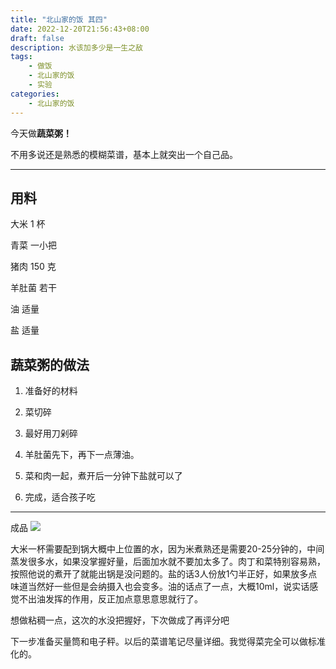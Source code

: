 ```yaml
---
title: "北山家的饭 其四"
date: 2022-12-20T21:56:43+08:00
draft: false 
description: 水该加多少是一生之敌
tags: 
    - 做饭
    - 北山家的饭
    - 实验
categories: 
    - 北山家的饭
---
```

今天做**蔬菜粥！**

不用多说还是熟悉的模糊菜谱，基本上就突出一个自己品。


----------

## 用料  

大米 1 杯

青菜 一小把

猪肉 150 克

羊肚菌 若干

油 适量

盐 适量

## 蔬菜粥的做法  

1.  准备好的材料

2.  菜切碎

3.  最好用刀剁碎

4.  羊肚菌先下，再下一点薄油。

5.  菜和肉一起，煮开后一分钟下盐就可以了

6.  完成，适合孩子吃

------------
成品 ![](https://cdn.jsdelivr.net/gh/linsmik/kita-image/gHlDTLnMZkIfvae.jpg)

大米一杯需要配到锅大概中上位置的水，因为米煮熟还是需要20-25分钟的，中间蒸发很多水，如果没掌握好量，后面加水就不要加太多了。肉丁和菜特别容易熟，按照他说的煮开了就能出锅是没问题的。盐的话3人份放1勺半正好，如果放多点味道当然好一些但是会纳摄入也会变多。油的话点了一点，大概10ml，说实话感觉不出油发挥的作用，反正加点意思意思就行了。

想做粘稠一点，这次的水没把握好，下次做成了再评分吧

下一步准备买量筒和电子秤。以后的菜谱笔记尽量详细。我觉得菜完全可以做标准化的。


